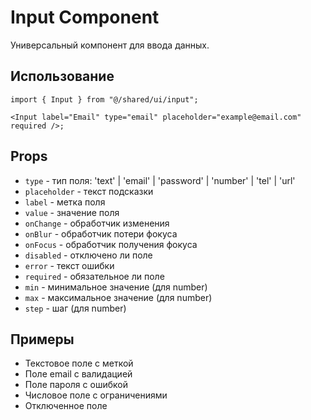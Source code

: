 # Input Component

Универсальный компонент для ввода данных.

## Использование

```tsx
import { Input } from "@/shared/ui/input";

<Input label="Email" type="email" placeholder="example@email.com" required />;
```

## Props

- `type` - тип поля: 'text' | 'email' | 'password' | 'number' | 'tel' | 'url'
- `placeholder` - текст подсказки
- `label` - метка поля
- `value` - значение поля
- `onChange` - обработчик изменения
- `onBlur` - обработчик потери фокуса
- `onFocus` - обработчик получения фокуса
- `disabled` - отключено ли поле
- `error` - текст ошибки
- `required` - обязательное ли поле
- `min` - минимальное значение (для number)
- `max` - максимальное значение (для number)
- `step` - шаг (для number)

## Примеры

- Текстовое поле с меткой
- Поле email с валидацией
- Поле пароля с ошибкой
- Числовое поле с ограничениями
- Отключенное поле
